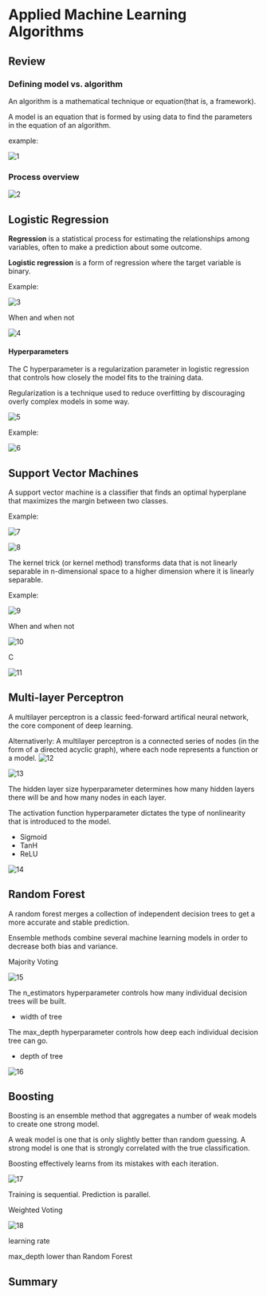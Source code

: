 # Applied Machine Learning Algorithms

## Review

### Defining model vs. algorithm

An algorithm is a mathematical technique or equation(that is, a framework).

A model is an equation that is formed by using data to find the parameters in the equation of an algorithm.

example:

![1](./1.png)

### Process overview

![2](./2.png)

## Logistic Regression

**Regression** is a statistical process for estimating the relationships among variables, often to make a prediction about some outcome.

**Logistic regression** is a form of regression where the target variable is binary.

Example:

![3](./3.png)

When and when not

![4](./4.png)

#### Hyperparameters

The C hyperparameter is a regularization parameter in logistic regression that controls how closely the model fits to the training data.

Regularization is a technique used to reduce overfitting by discouraging overly complex models in some way.

![5](./5.png)

Example:

![6](./6.png)

## Support Vector Machines

A support vector machine is a classifier that finds an optimal hyperplane that maximizes the margin between two classes.

Example:

![7](./7.png)

![8](./8.png)

The kernel trick (or kernel method) transforms data that is not linearly separable in n-dimensional space to a higher dimension where it is linearly separable.

Example:

![9](./9.png)

When and when not

![10](./10.png)

C

![11](./11.png)



## Multi-layer Perceptron

A multilayer perceptron is a classic feed-forward artifical neural network, the core component of deep learning.

Alternativerly: A multilayer perceptron is a connected series of nodes (in the form of a directed acyclic graph), where each node represents a function or a model.
![12](./12.png)

![13](./13.png)

The hidden layer size hyperparameter determines how many hidden layers there will be and how many nodes in each layer.

The activation function hyperparameter dictates the type of nonlinearity that is introduced to the model.

- Sigmoid
- TanH
- ReLU

![14](./14.png)

## Random Forest

A random forest merges a collection of independent decision trees to get a more accurate and stable prediction.

Ensemble methods combine several machine learning models in order to decrease both bias and variance.

Majority Voting

![15](./15.png)

The n_estimators hyperparameter controls how many individual decision trees will be built.

- width of tree

The max_depth hyperparameter controls how deep each individual decision tree can go.

- depth of tree

![16](./16.png)

## Boosting

Boosting is an ensemble method that aggregates a number of weak models to create one strong model.

A weak model is one that is only slightly better than random guessing. A strong model is one that is strongly correlated with the true classification.

Boosting effectively learns from its mistakes with each iteration.

![17](./17.png)

Training is sequential. Prediction is parallel.

Weighted Voting

![18](./18.png)

learning rate

max_depth lower than Random Forest

## Summary

